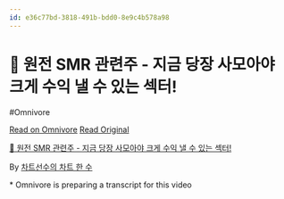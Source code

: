 ```yaml
---
id: e36c77bd-3818-491b-bdd0-8e9c4b578a98
---
```


# 🔵 원전 SMR 관련주 - 지금 당장 사모아야 크게 수익 낼 수 있는 섹터!
#Omnivore
 
[Read on Omnivore](https://omnivore.app/me/https-youtube-com-watch-v-sa-bk-gx-va-1-b-y-192c83bb31f)
[Read Original](https://youtube.com/watch?v=saBKGxVa1bY)
 
[🔵 원전 SMR 관련주 - 지금 당장 사모아야 크게 수익 낼 수 있는 섹터!](https://youtube.com/watch?v=saBKGxVa1bY)

By [차트선수의 차트 한 수](https://www.youtube.com/@ChartPlayer-k)

\* Omnivore is preparing a transcript for this video